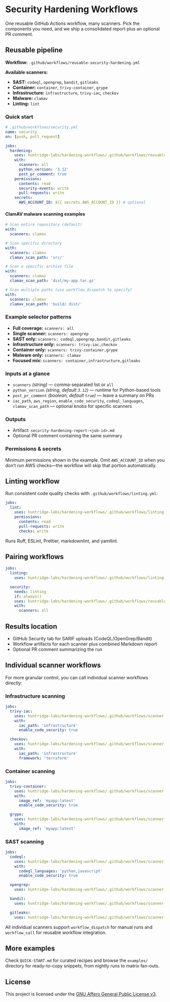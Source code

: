# Security Hardening Workflows

One reusable GitHub Actions workflow, many scanners. Pick the components you need, and we ship a consolidated report plus an optional PR comment.

## Reusable pipeline

**Workflow:** `.github/workflows/reusable-security-hardening.yml`

**Available scanners:**
- **SAST:** `codeql`, `opengrep`, `bandit`, `gitleaks`
- **Container:** `container`, `trivy-container`, `grype`
- **Infrastructure:** `infrastructure`, `trivy-iac`, `checkov`
- **Malware:** `clamav`
- **Linting:** `lint`

### Quick start

```yaml
# .github/workflows/security.yml
name: security
on: [push, pull_request]

jobs:
  hardening:
    uses: huntridge-labs/hardening-workflows/.github/workflows/reusable-security-hardening.yml@2.3.1
    with:
      scanners: all
      python_version: '3.12'
      post_pr_comment: true
    permissions:
      contents: read
      security-events: write
      pull-requests: write
    secrets:
      AWS_ACCOUNT_ID: ${{ secrets.AWS_ACCOUNT_ID }} # optional
```

#### ClamAV malware scanning examples

```yaml
# Scan entire repository (default)
with:
  scanners: clamav

# Scan specific directory
with:
  scanners: clamav
  clamav_scan_path: 'src/'

# Scan a specific archive file
with:
  scanners: clamav
  clamav_scan_path: 'dist/my-app.tar.gz'

# Scan multiple paths (use workflow_dispatch to specify)
with:
  scanners: clamav
  clamav_scan_path: 'build/ dist/'
```

### Example selector patterns

- **Full coverage:** `scanners: all`
- **Single scanner:** `scanners: opengrep`
- **SAST only:** `scanners: codeql,opengrep,bandit,gitleaks`
- **Infrastructure only:** `scanners: trivy-iac,checkov`
- **Container only:** `scanners: trivy-container,grype`
- **Malware only:** `scanners: clamav`
- **Focused mix:** `scanners: container,infrastructure,gitleaks`

### Inputs at a glance

- `scanners` *(string)* — comma-separated list or `all`
- `python_version` *(string, default `3.12`)* — runtime for Python-based tools
- `post_pr_comment` *(boolean, default `true`)* — leave a summary on PRs
- `iac_path`, `aws_region`, `enable_code_security`, `codeql_languages`, `clamav_scan_path` — optional knobs for specific scanners

### Outputs

- Artifact: `security-hardening-report-<job-id>.md`
- Optional PR comment containing the same summary

### Permissions & secrets

Minimum permissions shown in the example. Omit `AWS_ACCOUNT_ID` when you don’t run AWS checks—the workflow will skip that portion automatically.

## Linting workflow

Run consistent code quality checks with `.github/workflows/linting.yml`:

```yaml
jobs:
  lint:
    uses: huntridge-labs/hardening-workflows/.github/workflows/linting.yml@main
    permissions:
      contents: read
      pull-requests: write
      checks: write
```

Runs Ruff, ESLint, Prettier, markdownlint, and yamllint.

## Pairing workflows

```yaml
jobs:
  linting:
    uses: huntridge-labs/hardening-workflows/.github/workflows/linting.yml@main

  security:
    needs: linting
    if: always()
    uses: huntridge-labs/hardening-workflows/.github/workflows/reusable-security-hardening.yml@2.3.1
    with:
      scanners: all
```

## Results location

- GitHub Security tab for SARIF uploads (CodeQL/OpenGrep/Bandit)
- Workflow artifacts for each scanner plus combined Markdown report
- Optional PR comment summarizing the run

## Individual scanner workflows

For more granular control, you can call individual scanner workflows directly:

### Infrastructure scanning

```yaml
jobs:
  trivy-iac:
    uses: huntridge-labs/hardening-workflows/.github/workflows/scanner-trivy-iac.yml@main
    with:
      iac_path: 'infrastructure'
      enable_code_security: true

  checkov:
    uses: huntridge-labs/hardening-workflows/.github/workflows/scanner-checkov.yml@main
    with:
      iac_path: 'infrastructure'
      framework: 'terraform'
```

### Container scanning

```yaml
jobs:
  trivy-container:
    uses: huntridge-labs/hardening-workflows/.github/workflows/scanner-trivy-container.yml@main
    with:
      image_ref: 'myapp:latest'
      enable_code_security: true

  grype:
    uses: huntridge-labs/hardening-workflows/.github/workflows/scanner-grype.yml@main
    with:
      image_ref: 'myapp:latest'
```

### SAST scanning

```yaml
jobs:
  codeql:
    uses: huntridge-labs/hardening-workflows/.github/workflows/scanner-codeql.yml@main
    with:
      codeql_languages: 'python,javascript'
      enable_code_security: true

  opengrep:
    uses: huntridge-labs/hardening-workflows/.github/workflows/scanner-opengrep.yml@main

  bandit:
    uses: huntridge-labs/hardening-workflows/.github/workflows/scanner-bandit.yml@main

  gitleaks:
    uses: huntridge-labs/hardening-workflows/.github/workflows/scanner-gitleaks.yml@main
```

All individual scanners support `workflow_dispatch` for manual runs and `workflow_call` for reusable workflow integration.

## More examples

Check `QUICK-START.md` for curated recipes and browse the `examples/` directory for ready-to-copy snippets, from nightly runs to matrix fan-outs.

## License
This project is licensed under the [GNU Affero General Public License v3](./LICENSE.md).

